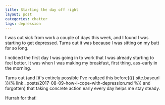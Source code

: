 ```yaml
---
title: Starting the day off right
layout: post
categories: chatter
tags: depression
---
```


I was out sick from work a couple of days this week, and I found I was starting to get depressed. Turns out it was because I was sitting on my butt for so long.

<!--more-->

I noticed the first day I was going in to work that I was already starting to feel better. It was when I was making my breakfast, first thing, ass-early in the morning.

Turns out (and [it's entirely possible I've realized this before]({{ site.baseurl }}{% link _posts/2017-08-09-how-i-cope-with-depression.md %}) and forgotten) that taking concrete action early every day helps me stay steady.

Hurrah for that!
